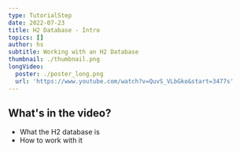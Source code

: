 ```yaml
---
type: TutorialStep
date: 2022-07-23
title: H2 Database - Intro
topics: []
author: hs
subtitle: Working with an H2 Database
thumbnail: ./thumbnail.png
longVideo:
  poster: ./poster_long.png
  url: 'https://www.youtube.com/watch?v=QuvS_VLbGko&start=3477s'
---
```


## What's in the video?

* What the H2 database is
* How to work with it
